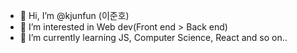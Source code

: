 - 👋 Hi, I’m @kjunfun (이준호)
- 👀 I’m interested in Web dev(Front end > Back end)
- 🌱 I’m currently learning JS, Computer Science, React and so on..



<!---
kjunfun/kjunfun is a ✨ special ✨ repository because its `README.md` (this file) appears on your GitHub profile.
You can click the Preview link to take a look at your changes.
--->
